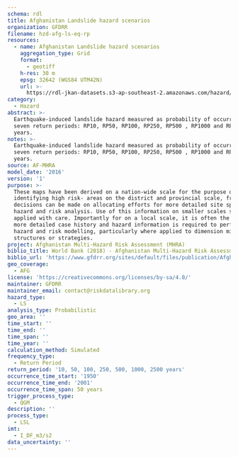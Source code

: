```yaml
---
schema: rdl
title: Afghanistan Landslide hazard scenarios
organization: GFDRR
filename: hzd-afg-ls-eq-rp
resources:
  - name: Afghanistan Landslide hazard scenarios
    aggregation_type: Grid
    format:
      - geotiff
    h-res: 30 m
    epsg: 32642 (WGS84 UTM42N)
    url: >-
      https://rdl-jkan-datasets.s3-ap-southeast-2.amazonaws.com/hazard/hzd-afg-ls-eq-rp.zip
category:
  - Hazard
abstract: >-
  Earthquake-induced landslide hazard measured as probability of occurrance for
  seven return periods: RP10, RP50, RP100, RP250, RP500 , RP1000 and RP2500
  years. 
notes: >-
  Earthquake-induced landslide hazard measured as probability of occurrance for
  seven return periods: RP10, RP50, RP100, RP250, RP500 , RP1000 and RP2500
  years. 
source: AF-MHRA
model_date: '2016'
version: '1'
purpose: >-
  These maps have been derived on a nation-wide scale for the purpose of
  identifying high risk- areas on the district and provincial scale, from which
  decisions can be made on allocating efforts for more detailed site specific
  hazard and risk analysis. Use of this information on smaller scales should be
  applied with care. Importantly for on a local scale, it is often the case that
  more detailed case history and hazard information is required to perform such
  hazard and risk modelling, particularly where applied to dimension mitigation
  structures or strategies.
project: Afghanistan Multi-Hazard Risk Assessment (MHRA)
biblio_title: World Bank (2018) - Afghanistan Multi-Hazard Risk Assessment
biblio_url: 'https://www.gfdrr.org/sites/default/files/publication/Afghanistan_MHRA.pdf'
geo_coverage:
  - AFG
license: 'https://creativecommons.org/licenses/by-sa/4.0/'
maintainer: GFDRR
maintainer_email: contact@riskdatalibrary.org
hazard_type:
  - LS
analysis_type: Probabilistic
geo_area: ''
time_start: ''
time_end: ''
time_span: ''
time_year: ''
calculation_method: Simulated
frequency_type:
  - Return Period
return_period: '10, 50, 100, 250, 500, 1000, 2500 years'
occurrence_time_start: '1950'
occurrence_time_end: '2001'
occurrence_time_span: 50 years
trigger_process_type:
  - QGM
description: ''
process_type:
  - LSL
imt:
  - I_DF_m3/s2
data_uncertainty: ''
---
```

